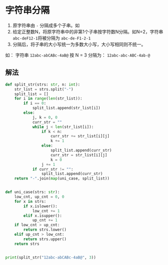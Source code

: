 # 字符串分隔
1. 原字符串由 `-` 分隔成多个子串。如 
2. 给定正整数N，将原字符串中的非第1个子串按字符数N分隔。如N=2，字符串 `abc-deF12-1`将被分隔为 ``abc-de-F1-2-1``
3. 分隔后，将子串的大小写统一为多数大小写，大小写相同则不统一。

如： 字符串 `12abc-abCABc-4aB@` 按 N = 3 分隔为： `12abc-abc-ABC-4ab-@`

## 解法
```python
def split_str(strs: str, n: int):
    str_list = strs.split("-")
    split_list = []
    for i in range(len(str_list)):
        if i == 0:
            split_list.append(str_list[i])
        else:
            j, k = 0, 0
            curr_str = ""
            while j < len(str_list[i]):
                if k < n:
                    curr_str += str_list[i][j]
                    k += 1
                else:
                    split_list.append(curr_str)
                    curr_str = str_list[i][j]
                    k = 0
                j += 1
            if curr_str != "":
                split_list.append(curr_str)
    return "-".join(map(uni_case, split_list))


def uni_case(strs: str):
    low_cnt, up_cnt = 0, 0
    for x in strs:
        if x.islower():
            low_cnt += 1
        elif x.isupper():
            up_cnt += 1
    if low_cnt > up_cnt:
        return strs.lower()
    elif up_cnt > low_cnt:
        return strs.upper()
    return strs


print(split_str("12abc-abCABc-4aB@", 3))

```